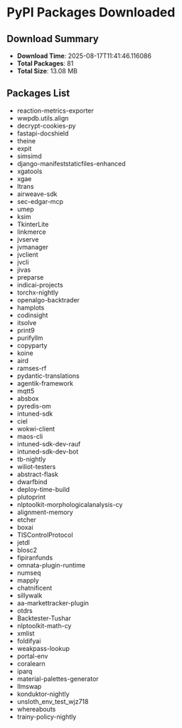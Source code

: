 # PyPI Packages Downloaded

## Download Summary
- **Download Time**: 2025-08-17T11:41:46.116086
- **Total Packages**: 81
- **Total Size**: 13.08 MB

## Packages List
- reaction-metrics-exporter
- wwpdb.utils.align
- decrypt-cookies-py
- fastapi-docshield
- theine
- expit
- simsimd
- django-manifeststaticfiles-enhanced
- xgatools
- xgae
- ltrans
- airweave-sdk
- sec-edgar-mcp
- umep
- ksim
- TkinterLite
- linkmerce
- jvserve
- jvmanager
- jvclient
- jvcli
- jivas
- preparse
- indicai-projects
- torchx-nightly
- openalgo-backtrader
- hamplots
- codinsight
- itsolve
- print9
- purifyllm
- copyparty
- koine
- aird
- ramses-rf
- pydantic-translations
- agentik-framework
- mqtt5
- absbox
- pyredis-om
- intuned-sdk
- ciel
- wokwi-client
- maos-cli
- intuned-sdk-dev-rauf
- intuned-sdk-dev-bot
- tb-nightly
- wiliot-testers
- abstract-flask
- dwarfbind
- deploy-time-build
- plutoprint
- nlptoolkit-morphologicalanalysis-cy
- alignment-memory
- etcher
- boxai
- TISControlProtocol
- jetdl
- blosc2
- fipiranfunds
- omnata-plugin-runtime
- numseq
- mapply
- chatnificent
- sillywalk
- aa-markettracker-plugin
- otdrs
- Backtester-Tushar
- nlptoolkit-math-cy
- xmlist
- foldifyai
- weakpass-lookup
- portal-env
- coralearn
- iparq
- material-palettes-generator
- llmswap
- konduktor-nightly
- unsloth_env_test_wjz718
- whereabouts
- trainy-policy-nightly
